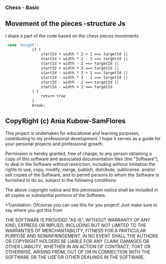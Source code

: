 ### Chess - Basic
  ## Movement of the pieces -structure Js
I share a part of the code based on the chess pieces movements
```sh
 case 'knight':
            if (
                startId + width * 2 + 1 === targetId ||
                startId + width * 2 - 1 === targetId ||
                startId + width - 2 === targetId ||
                startId + width + 2 === targetId ||
                startId - width * 2 + 1 === targetId ||
                startId - width * 2 - 1 === targetId ||
                startId - width - 2 === targetId ||
                startId - width + 2 === targetId
            ) {
                return true
            }
            break;
```
## CopyRight (c) Ania Kubow-SamFlores

This project is undertaken for educational and learning purposes, contributing to my professional development. I hope it serves as a guide for your personal projects and professional growth.

Permission is hereby granted, free of charge, to any person obtaining a copy of this software and associated documentation files (the "Software"), to deal in the Software without restriction, including without limitation the rights to use, copy, modify, merge, publish, distribute, sublicense, and/or sell copies of the Software, and to permit persons to whom the Software is furnished to do so, subject to the following conditions:

The above copyright notice and this permission notice shall be included in all copies or substantial portions of the Software.

*Translation: Ofcourse you can use this for you project! Just make sure to say where you got this from

THE SOFTWARE IS PROVIDED "AS IS", WITHOUT WARRANTY OF ANY KIND, EXPRESS OR IMPLIED, INCLUDING BUT NOT LIMITED TO THE WARRANTIES OF MERCHANTABILITY, FITNESS FOR A PARTICULAR PURPOSE AND NONINFRINGEMENT. IN NO EVENT SHALL THE AUTHORS OR COPYRIGHT HOLDERS BE LIABLE FOR ANY CLAIM, DAMAGES OR OTHER LIABILITY, WHETHER IN AN ACTION OF CONTRACT, TORT OR OTHERWISE, ARISING FROM, OUT OF OR IN CONNECTION WITH THE SOFTWARE OR THE USE OR OTHER DEALINGS IN THE SOFTWARE.